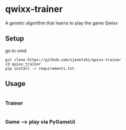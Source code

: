 # qwixx-trainer
A genetic algorithm that learns to play the game Qwixx
## Setup
go to cmd:
```shell
git clone https://github.com/sjanetzki/qwixx-trainer
cd quixx_trainer
pip install -r requirements.txt
```

## Usage
```shell
```
### Trainer
```shell
```

### Game --> play via PyGameUi
```shell
```

